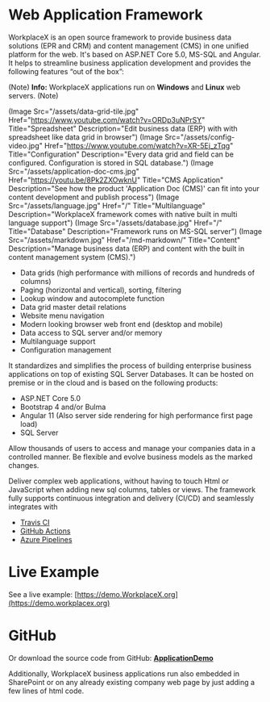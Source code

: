 # Web Application Framework <i class="fas fa-home"></i>
WorkplaceX is an open source framework to provide business data solutions (EPR and CRM) and content management (CMS) in one unified platform for the web. It's based on ASP.NET Core 5.0, MS-SQL and Angular. It helps to streamline business application development and provides the following features “out of the box”:

(Note)
**Info:** WorkplaceX applications run on **Windows** and **Linux** web servers.
(Note)

(Image Src="/assets/data-grid-tile.jpg" Href="https://www.youtube.com/watch?v=ORDp3uNPrSY" Title="Spreadsheet" Description="Edit business data (ERP) with with spreadsheet like data grid in browser")
(Image Src="/assets/config-video.jpg" Href="https://www.youtube.com/watch?v=XR-5Ej_zTqg" Title="Configuration" Description="Every data grid and field can be configured. Configuration is stored in SQL database.")
(Image Src="/assets/application-doc-cms.jpg" Href="https://youtu.be/8Pk2ZXOwknU" Title="CMS Application" Description="See how the product 'Application Doc (CMS)' can fit into your content development and publish process")
(Image Src="/assets/language.jpg" Href="/" Title="Multilanguage" Description="WorkplaceX framework comes with native built in multi language support")
(Image Src="/assets/database.jpg" Href="/" Title="Database" Description="Framework runs on MS-SQL server")
(Image Src="/assets/markdown.jpg" Href="/md-markdown/" Title="Content" Description="Manage business data (ERP) and content with the built in content management system (CMS).")

* Data grids (high performance with millions of records and hundreds of columns)
* Paging (horizontal and vertical), sorting, filtering
* Lookup window and autocomplete function
* Data grid master detail relations
* Website menu navigation
* Modern looking browser web front end (desktop and mobile)
* Data access to SQL server and/or memory
* Multilanguage support
* Configuration management

It standardizes and simplifies the process of building enterprise business applications on top of existing SQL Server Databases. It can be hosted on premise or in the cloud and is based on the following products:

* ASP.NET Core 5.0
* Bootstrap 4 and/or Bulma
* Angular 11 (Also server side rendering for high performance first page load)
* SQL Server

Allow thousands of users to access and manage your companies data in a controlled manner. Be flexible and evolve business models as the marked changes.

Deliver complex web applications, without having to touch Html or JavaScript when adding new sql columns, tables or views. The framework fully supports continuous integration and delivery (CI/CD) and seamlessly integrates with

* [Travis CI](https://travis-ci.org/)
* [GitHub Actions](https://github.com/features/actions)
* [Azure Pipelines](https://azure.microsoft.com/en-us/services/devops/pipelines/)

# Live Example <i class="fas fa-running"></i>
See a live example: [https://demo.WorkplaceX.org](https://demo.workplacex.org)

# GitHub <i class="fab fa-github"></i>
Or download the source code from GitHub: **[ApplicationDemo](https://github.com/WorkplaceX/ApplicationDemo)** 

Additionally, WorkplaceX business applications run also embedded in SharePoint or on any already existing company web page by just adding a few lines of html code.

